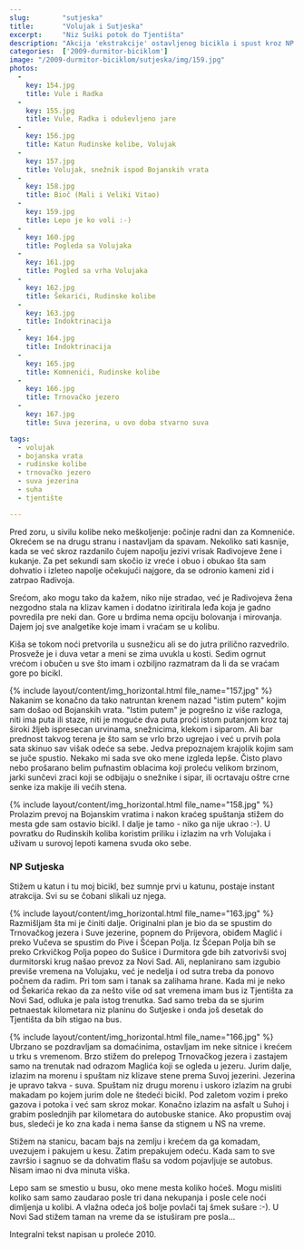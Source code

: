 ```yaml
---
slug:        "sutjeska"
title:       "Volujak i Sutjeska"
excerpt:     "Niz Suški potok do Tjentišta"
description: "Akcija 'ekstrakcije' ostavljenog bicikla i spust kroz NP Sutjeska do Tjentišta."
categories:  ['2009-durmitor-biciklom']
image: "/2009-durmitor-biciklom/sutjeska/img/159.jpg"
photos:
  -
    key: 154.jpg
    title: Vule i Radka
  -
    key: 155.jpg
    title: Vule, Radka i oduševljeno jare
  -
    key: 156.jpg
    title: Katun Rudinske kolibe, Volujak
  -
    key: 157.jpg
    title: Volujak, snežnik ispod Bojanskih vrata
  -
    key: 158.jpg
    title: Bioč (Mali i Veliki Vitao)
  -
    key: 159.jpg
    title: Lepo je ko voli :-)
  -
    key: 160.jpg
    title: Pogleda sa Volujaka
  -
    key: 161.jpg
    title: Pogled sa vrha Volujaka
  -
    key: 162.jpg
    title: Šekarići, Rudinske kolibe
  -
    key: 163.jpg
    title: Indoktrinacija
  -
    key: 164.jpg
    title: Indoktrinacija
  -
    key: 165.jpg
    title: Komnenići, Rudinske kolibe
  -
    key: 166.jpg
    title: Trnovačko jezero
  -
    key: 167.jpg
    title: Suva jezerina, u ovo doba stvarno suva

tags:
  - volujak
  - bojanska vrata
  - rudinske kolibe
  - trnovačko jezero
  - suva jezerina
  - suha
  - tjentište

---
```


Pred zoru, u sivilu kolibe neko meškoljenje: počinje radni dan za Komneniće. Okrećem se na drugu stranu i nastavljam da 
spavam. Nekoliko sati kasnije, kada se već skroz razdanilo čujem napolju jezivi vrisak Radivojeve žene i kukanje. Za 
pet sekundi sam skočio iz vreće i obuo i obukao šta sam dohvatio i izleteo napolje očekujući najgore, da se odronio 
kameni zid i zatrpao Radivoja.

Srećom, ako mogu tako da kažem, niko nije stradao, već je Radivojeva žena nezgodno stala na klizav kamen i dodatno 
iziritirala leđa koja je gadno povredila pre neki dan. Gore u brdima nema opciju bolovanja i mirovanja. Dajem joj sve 
analgetike koje imam i vraćam se u kolibu.

Kiša se tokom noći pretvorila u susnežicu ali se do jutra prilično razvedrilo. Prosveže je i duva vetar a meni se zima 
uvukla u kosti. Sedim ogrnut vrećom i obučen u sve što imam i ozbiljno razmatram da li da se vraćam gore po bicikl.

{% include layout/content/img_horizontal.html file_name="157.jpg" %}
Nakanim se konačno da tako natruntan krenem nazad "istim putem" kojim sam došao od Bojanskih vrata. "Istim putem" je 
pogrešno iz više razloga, niti ima puta ili staze, niti je moguće dva puta proći istom putanjom kroz taj široki žljeb 
ispresecan urvinama, snežnicima, klekom i siparom. Ali bar prednost takvog terena je što sam se vrlo brzo ugrejao i već 
u prvih pola sata skinuo sav višak odeće sa sebe. Jedva prepoznajem krajolik kojim sam se juče spustio. Nekako mi sada 
sve oko mene izgleda lepše. Čisto plavo nebo prošarano belim pufnastim oblacima koji proleću velikom brzinom, jarki 
sunčevi zraci koji se odbijaju o snežnike i sipar, ili ocrtavaju oštre crne senke iza makije ili većih stena.

{% include layout/content/img_horizontal.html file_name="158.jpg" %}
Prolazim prevoj na Bojanskim vratima i nakon kraćeg spuštanja stižem do mesta gde sam ostavio bicikl. I dalje je tamo - 
niko ga nije ukrao :-). U povratku do Rudinskih koliba koristim priliku i izlazim na vrh Volujaka i uživam u surovoj 
lepoti kamena svuda oko sebe.

### NP Sutjeska 

Stižem u katun i tu moj bicikl, bez sumnje prvi u katunu, postaje instant atrakcija. Svi su se čobani slikali uz njega.

{% include layout/content/img_horizontal.html file_name="163.jpg" %}
Razmišljam šta mi je činiti dalje. Originalni plan je bio da se spustim do Trnovačkog jezera i Suve jezerine, popnem do 
Prijevora, obiđem Maglić i preko Vučeva se spustim do Pive i Šćepan Polja. Iz Šćepan Polja bih se preko Crkvičkog Polja 
popeo do Sušice i Durmitora gde bih zatvorivši svoj durmitorski krug našao prevoz za Novi Sad. Ali, neplanirano sam 
izgubio previše vremena na Volujaku, već je nedelja i od sutra treba da ponovo počnem da radim. Pri tom sam i tanak sa 
zalihama hrane. Kada mi je neko od Šekarića rekao da za nešto više od sat vremena imam bus iz Tjentišta za Novi Sad, 
odluka je pala istog trenutka. Sad samo treba da se sjurim petnaestak kilometara niz planinu do Sutjeske i onda još 
desetak do Tjentišta da bih stigao na bus.

{% include layout/content/img_horizontal.html file_name="166.jpg" %}
Ubrzano se pozdravljam sa domaćinima, ostavljam im neke sitnice i krećem u trku s vremenom. Brzo stižem do prelepog 
Trnovačkog jezera i zastajem samo na trenutak nad odrazom Maglića koji se ogleda u jezeru. Jurim dalje, izlazim na 
morenu i spuštam niz klizave stene prema Suvoj jezerini. Jezerina je upravo takva - suva. Spuštam niz drugu morenu i 
uskoro izlazim na grubi makadam po kojem jurim dole ne štedeći bicikl. Pod zaletom vozim i preko gazova i potoka i već 
sam skroz mokar. Konačno izlazim na asfalt u Suhoj i grabim poslednjih par kilometara do autobuske stanice. Ako 
propustim ovaj bus, sledeći je ko zna kada i nema šanse da stignem u NS na vreme.

Stižem na stanicu, bacam bajs na zemlju i krećem da ga komadam, uvezujem i pakujem u kesu. Zatim prepakujem odeću. Kada 
sam to sve završio i sagnuo se da dohvatim flašu sa vodom pojavljuje se autobus. Nisam imao ni dva minuta viška.

Lepo sam se smestio u busu, oko mene mesta koliko hoćeš. Mogu misliti koliko sam samo zaudarao posle tri dana nekupanja 
i posle cele noći dimljenja u kolibi. A vlažna odeća još bolje povlači taj šmek sušare :-). U Novi Sad stižem taman na 
vreme da se istuširam pre posla...

<span class="caption text-muted pull-right">Integralni tekst napisan u proleće 2010.</span>